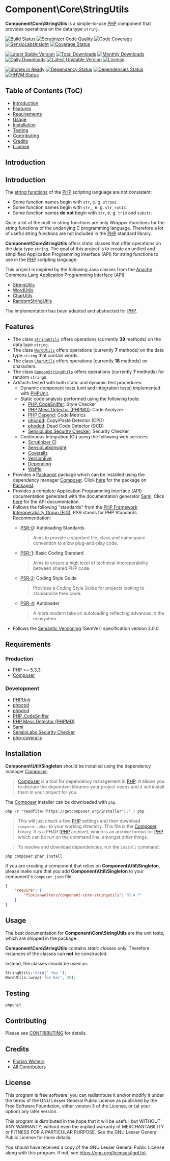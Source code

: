 # Component\Core\StringUtils

**Component\Core\StringUtils** is a simple-to-use [PHP][1] component that
provides operations on the data type `string`.

[![Build Status](https://travis-ci.org/FlorianWolters/PHP-Component-Core-StringUtils.svg)](https://travis-ci.org/FlorianWolters/PHP-Component-Core-StringUtils)
[![Scrutinizer Code Quality](https://scrutinizer-ci.com/g/FlorianWolters/PHP-Component-Core-StringUtils/badges/quality-score.png?s=0744ad1bafd52212a1611a009fba51c30e43269f)](https://scrutinizer-ci.com/g/FlorianWolters/PHP-Component-Core-StringUtils/)
[![Code Coverage](https://scrutinizer-ci.com/g/FlorianWolters/PHP-Component-Core-StringUtils/badges/coverage.png?s=994c9213d82eeadd3ecd8516a87d30cd95e07771)](https://scrutinizer-ci.com/g/FlorianWolters/PHP-Component-Core-StringUtils/)
[![SensioLabsInsight](https://insight.sensiolabs.com/projects/2f306db2-c7a1-4146-998d-c92ceec7514e/mini.png)](https://insight.sensiolabs.com/projects/2f306db2-c7a1-4146-998d-c92ceec7514e)
[![Coverage Status](https://coveralls.io/repos/FlorianWolters/PHP-Component-Core-StringUtils/badge.png?branch=master)](https://coveralls.io/r/FlorianWolters/PHP-Component-Core-StringUtils?branch=master)

[![Latest Stable Version](https://poser.pugx.org/florianwolters/component-core-stringutils/v/stable.png)](https://packagist.org/packages/florianwolters/component-core-stringutils)
[![Total Downloads](https://poser.pugx.org/florianwolters/component-core-stringutils/downloads.png)](https://packagist.org/packages/florianwolters/component-core-stringutils)
[![Monthly Downloads](https://poser.pugx.org/florianwolters/component-core-stringutils/d/monthly.png)](https://packagist.org/packages/florianwolters/component-core-stringutils)
[![Daily Downloads](https://poser.pugx.org/florianwolters/component-core-stringutils/d/daily.png)](https://packagist.org/packages/florianwolters/component-core-stringutils)
[![Latest Unstable Version](https://poser.pugx.org/florianwolters/component-core-stringutils/v/unstable.png)](https://packagist.org/packages/florianwolters/component-core-stringutils)
[![License](https://poser.pugx.org/florianwolters/component-core-stringutils/license.png)](https://packagist.org/packages/florianwolters/component-core-stringutils)

[![Stories in Ready](https://badge.waffle.io/florianwolters/php-component-core-stringutils.png?label=ready&title=Ready)](https://waffle.io/florianwolters/php-component-core-stringutils)
[![Dependency Status](https://www.versioneye.com/user/projects/51c33104007fcd000200043c/badge.png)](https://www.versioneye.com/user/projects/51c33104007fcd000200043c)
[![Dependencies Status](https://depending.in/FlorianWolters/PHP-Component-Core-StringUtils.png)](http://depending.in/FlorianWolters/PHP-Component-Core-StringUtils)
[![HHVM Status](http://hhvm.h4cc.de/badge/florianwolters/component-core-stringutils.png)](http://hhvm.h4cc.de/package/florianwolters/component-core-stringutils)

## Table of Contents (ToC)

* [Introduction](#introduction)
* [Features](#features)
* [Requirements](#requirements)
* [Usage](#usage)
* [Installation](#installation)
* [Testing](#testing)
* [Contributing](#contributing)
* [Credits](#credits)
* [License](#license)

## Introduction

## Introduction

The [string functions][100] of the [PHP][1] scripting language are not
consistent:

* Some function names begin with `str`, e. g. `strpos`.
* Some function names begin with `str_`, e. g. `str_rot13`.
* Some function names **do not** begin with `str`, e. g. `trim` and `substr`.

Quite a lot of the built-in string functions are only *Wrapper Functions* for
the string functions of the underlying C programming language. Therefore a lot
of useful string functions are not included in the [PHP][1] standard library.

**Component\Core\StringUtils** offers static classes that offer operations on
the data type `string`. The goal of this project is to create an unified and
simplified Application Programming Interface (API) for string functions to use
in the [PHP][1] scripting language.

This project is inspired by the following Java classes from the [Apache Commons
Lang Application Programming Interface (API)][101]:

* [StringUtils][102]
* [WordUtils][103]
* [CharUtils][104]
* [RandomStringUtils][105]

The implementation has been adapted and abstracted for [PHP][1].

## Features

* The class [`StringUtils`][106] offers operations (currently **39** methods)
  on the data type `string`.
* The class [`WordUtils`][107] offers operations (currently **7** methods) on
  the data type `string` that contain words.
* The class [`CharUtils`][108] offers operations (currently **18** methods) on
  characters.
* The class [`RandomStringUtils`][109] offers operations (currently **7**
  methods) for random `string`s.
* Artifacts tested with both static and dynamic test procedures:
    * Dynamic component tests (unit and integration tests) implemented with
      [PHPUnit][41].
    * Static code analysis performed using the following tools:
        * [PHP_CodeSniffer][40]: Style Checker
        * [PHP Mess Detector (PHPMD)][44]: Code Analyzer
        * [PHP Depend][45]: Code Metrics
        * [phpcpd][42]: Copy/Paste Detector (CPD)
        * [phpdcd][43]: Dead Code Detector (DCD)
        * [SensioLabs Security Checker][47]: Security Checker
    * Continuous Integration (CI) using the following web services:
        * [Scrutinizer CI][21]
        * [SensioLabsInsight][22]
        * [Coveralls][23]
        * [VersionEye][24]
        * [Depending][25]
        * [Waffle][26]
* Provides a [Packagist][3] package which can be installed using the dependency
  manager [Composer][2]. Click [here][51] for the package on [Packagist][3].
* Provides a complete Application Programming Interface (API) documentation
  generated with the documentation generator [Sami][46]. Click
  [here][52] for the API documentation.
* Follows the following "standards" from the [PHP Framework Interoperability
  Group (FIG)][10]. PSR stands for PHP Standards Recommendation:
    * [PSR-0][11]: Autoloading Standards

        > Aims to provide a standard file, class and namespace convention to
        > allow plug-and-play code.
    * [PSR-1][12]: Basic Coding Standard

        > Aims to ensure a high level of technical interoperability between
        > shared PHP code.
    * [PSR-2][13]: Coding Style Guide

        > Provides a Coding Style Guide for projects looking to standardize
        > their code.
    * [PSR-4][14]: Autoloader

        > A more modern take on autoloading reflecting advances in the
        > ecosystem.
* Follows the [Semantic Versioning][4] (SemVer) specification version 2.0.0.

## Requirements

### Production

* [PHP][1] >= 5.3.3
* [Composer][2]

### Development

* [PHPUnit][41]
* [phpcpd][42]
* [phpdcd][43]
* [PHP_CodeSniffer][40]
* [PHP Mess Detector (PHPMD)][44]
* [Sami][46]
* [SensioLabs Security Checker][47]
* [php-coveralls][48]

## Installation

**Component\Util\Singleton** should be installed using the dependency manager
[Composer][2].

> [Composer][2] is a tool for dependency management in [PHP][1]. It allows you
> to declare the dependent libraries your project needs and it will install them
> in your project for you.

The [Composer][2] installer can be downloaded with `php`.

    php -r "readfile('https://getcomposer.org/installer');" | php

> This will just check a few [PHP][1] settings and then download `composer.phar`
> to your working directory. This file is the [Composer][2] binary. It is a PHAR
> ([PHP][1] archive), which is an archive format for [PHP][1] which can be run
> on the command line, amongst other things.

> To resolve and download dependencies, run the `install` command:

    php composer.phar install

If you are creating a component that relies on **Component\Util\Singleton**,
please make sure that you add **Component\Util\Singleton** to your component's
`composer.json` file:

```json
{
    "require": {
        "florianwolters/component-core-stringutils": "0.4.*"
    }
}
```

## Usage

The best documentation for **Component\Core\StringUtils** are the unit tests,
which are shipped in the package.

**Component\Core\StringUtils** contains *static classes* only. Therefore
instances of the classes can **not** be constructed.

Instead, the classes should be used as:
```php
StringUtils::trim(' foo ');
WordUtils::wrap('foo bar', 20);
```

## Testing

    phpunit

## Contributing

Please see [CONTRIBUTING](CONTRIBUTING.md) for details.

## Credits

* [Florian Wolters][9]
* [All Contributors][50]

## License

This program is free software: you can redistribute it and/or modify it under the
terms of the GNU Lesser General Public License as published by the Free Software
Foundation, either version 3 of the License, or (at your option) any later
version.

This program is distributed in the hope that it will be useful, but WITHOUT ANY
WARRANTY; without even the implied warranty of MERCHANTABILITY or FITNESS FOR A
PARTICULAR PURPOSE.  See the GNU Lesser General Public License for more details.

You should have received a copy of the GNU Lesser General Public License along
with this program. If not, see <https://gnu.org/licenses/lgpl.txt>.

[1]: https://php.net
     "PHP: Hypertext Preprocessor"
[2]: https://getcomposer.org
     "Composer"
[3]: https://packagist.org
     "Packagist"
[4]: http://semver.org
     "Semantic Versioning"
[9]: https://github.com/FlorianWolters
     "FlorianWolters · GitHub"
[10]: http://php-fig.org
      "PHP-FIG — PHP Framework Interop Group"
[11]: http://php-fig.org/psr/psr-0
      "PSR-0 requirements for autoloader interoperability"
[12]: http://php-fig.org/psr/psr-1
      "PSR-1 basic coding style guide"
[13]: http://php-fig.org/psr/psr-2
      "PSR-2 coding style guide"
[14]: http://php-fig.org/psr/psr-4
      "PSR-4: Improved Autoloading"
[20]: https://travis-ci.org
      "Travis CI"
[21]: https://scrutinizer-ci.com
      "Scrutinizer CI"
[22]: https://insight.sensiolabs.com
      "SensioLabsInsight"
[23]: https://coveralls.io
      "Coveralls"
[24]: https://versioneye.com
      "VersionEye"
[25]: https://depending.in
      "Depending"
[26]: https://waffle.io
      "Waffle"
[27]: http://hhvm.h4cc.de
      "HHVM Support in PHP Projects"
[40]: https://pear.php.net/package/PHP_CodeSniffer
      "PHP_CodeSniffer"
[41]: https://phpunit.de
      "PHPUnit"
[42]: https://github.com/sebastianbergmann/phpcpd
      "sebastianbergmann/phpcpd · GitHub"
[43]: https://github.com/sebastianbergmann/phpdcd
      "sebastianbergmann/phpdcd · GitHub"
[44]: http://phpmd.org
      "PHPMD - PHP Mess Detector"
[45]: http://pdepend.org
      "PHP Depend - Software Metrics for PHP"
[46]: https://github.com/fabpot/sami
      "fabpot/sami · GitHub"
[47]: https://github.com/sensiolabs/security-checker
      "SensioLabs Security Checker"
[48]: https://github.com/satooshi/php-coveralls
      "satooshi/php-coveralls · GitHub"
[50]: https://github.com/FlorianWolters/PHP-Component-Core-StringUtils/contributors
      "Contributors to FlorianWolters/PHP-Component-Core-StringUtils"
[51]: https://packagist.org/packages/florianwolters/component-core-stringutils
      "florianwolters/component-core-stringutils - Packagist"
[52]: http://blog.florianwolters.de/PHP-Component-Core-StringUtils
      "Application Programming Interface (API) documentation"
[100]: https://php.net/ref.strings
       "PHP: String Functions"
[101]: https://commons.apache.org/lang
       "Commons Lang"
[102]: https://commons.apache.org/proper/commons-lang/apidocs/org/apache/commons/lang3/StringUtils.html
       "StringUtils (Commons Lang 3 API)"
[103]: https://commons.apache.org/proper/commons-lang/apidocs/org/apache/commons/lang3/text/WordUtils.html
       "WordUtils (Commons Lang 3 API)"
[104]: https://commons.apache.org/proper/commons-lang/apidocs/org/apache/commons/lang3/CharUtils.html
       "CharUtils (Commons Lang 3 API)"
[105]: https://commons.apache.org/proper/commons-lang/apidocs/org/apache/commons/lang3/RandomStringUtils.html
       "RandomStringUtils (Commons Lang 3 API)"
[106]: src/main/php/StringUtils.php
       "FlorianWolters\Component\Core\StringUtils"
[107]: src/main/php/WordUtils.php
       "FlorianWolters\Component\Core\WordUtils"
[108]: src/main/php/CharUtils.php
       "FlorianWolters\Component\Core\CharUtils"
[109]: src/main/php/RandomStringUtils.php
       "FlorianWolters\Component\Core\RandomStringUtils"
